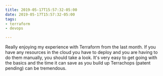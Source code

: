 ```yaml
---
title: 2019-05-17T15:57:32-05:00
date: 2019-05-17T15:57:32-05:00
tags:
- terraform
- devops

---
```

Really enjoying my experience with Terraform from the last month. If you have any resources in the cloud you have to deploy and you are having to do them manually, you should take a look. It's very easy to get going with the basics and the time it can save as you build up Terrachops (patent pending) can be tremendous.